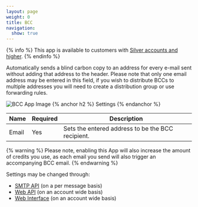 ```yaml
---
layout: page
weight: 0
title: BCC
navigation:
  show: true
---
```


{% info %} This app is available to customers with [Silver accounts and higher](https://sendgrid.com/transactional-email/pricing). {% endinfo %}

Automatically sends a blind carbon copy to an address for every e-mail sent without adding that address to the header. Please note that only one email address may be entered in this field, if you wish to distribute BCCs to multiple addresses you will need to create a distribution group or use forwarding rules.

![BCC App Image]({{root_url}}/images/bcc.png "BCC")
{% anchor h2 %}
Settings 
{% endanchor %}

<table class="table table-bordered table-striped">
   <thead>
      <tr>
         <th>Name</th>
         <th>Required</th>
         <th>Description</th>
      </tr>
   </thead>
   <tbody>
      <tr>
         <td>Email</td>
         <td>Yes</td>
         <td>Sets the entered address to be the BCC recipient.</td>
      </tr>
   </tbody>
</table>

{% warning %}
Please note, enabling this App will also increase the amount of credits you use, as each email you send will also trigger an accompanying BCC email. 
{% endwarning %}

Settings may be changed through:

-   [SMTP API]({{root_url}}/API_Reference/SMTP_API/apps.html#bcc) (on a per message basis)
-   [Web API]({{root_url}}/API_Reference/Web_API/filter_settings.html#-BCC-Blind-Carbon-Copy) (on an account wide basis)
-   [Web Interface](https://sendgrid.com/app) (on an account wide basis)
